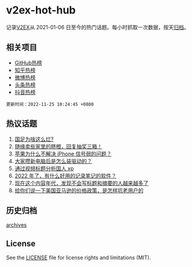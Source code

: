 # v2ex-hot-hub

 记录[V2EX](https://www.v2ex.com/)从 2021-01-06 日至今的热门话题。每小时抓取一次数据，按天[归档](archives)。
 
 ## 相关项目

- [GitHub热榜](https://github.com/lonnyzhang423/github-hot-hub)
- [知乎热榜](https://github.com/lonnyzhang423/zhihu-hot-hub)
- [微博热榜](https://github.com/lonnyzhang423/weibo-hot-hub)
- [头条热榜](https://github.com/lonnyzhang423/toutiao-hot-hub)
- [抖音热榜](https://github.com/lonnyzhang423/douyin-hot-hub)


 `更新时间：2022-11-25 10:24:45 +0800`

## 热议话题

1. [国足为啥这么烂?](https://www.v2ex.com/t/897544)
1. [随缘卖些家里的脐橙，回复抽奖三箱！](https://www.v2ex.com/t/897658)
1. [苹果为什么不解决 iPhone 信号弱的问题？](https://www.v2ex.com/t/897600)
1. [大家攒新电脑后是怎么装驱动的？](https://www.v2ex.com/t/897632)
1. [通过视频标题分析国人 xp](https://www.v2ex.com/t/897558)
1. [2022 年了，有什么好用的记录笔记的软件？](https://www.v2ex.com/t/897520)
1. [现在这个内容年代，发现不会写标题和摘要的人越来越多了](https://www.v2ex.com/t/897574)
1. [给你们说一下美国亚马逊的价格政策，是怎样坑老用户的](https://www.v2ex.com/t/897581)

## 历史归档

[archives](archives)

## License

See the [LICENSE](LICENSE) file for license rights and limitations (MIT).
